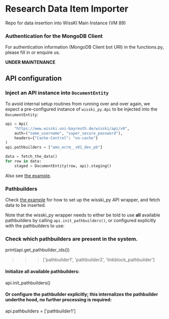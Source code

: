 # Research Data Item Importer
Repo for data insertion into WissKI Main Instance (VM 89)

### Authentication for the MongoDB Client
For authentication information (MongoDB Client bot URI) in the functions.py, please fill in or enquire us.


**UNDER MAINTENANCE**

## API configuration

### Inject an API instance into `DocumentEntity`

To avoid internal setup routines from running over and over again, we expect a pre-configured instance of `wisski_py.Api` to be injected into the `DocumentEntity`:

``` python
api = Api(
    "https://www.wisski.uni-bayreuth.de/wisski/api/v0",
    auth=("some_username", "super_secure_password"),
    headers={"Cache-Control": "no-cache"}
)
api.pathbuilders = ["amo_ecrm__v01_dev_pb"]

data = fetch_the_data()
for row in data:
    staged = DocumentEntity(row, api).staging()
```

Also see [the example](example.py).


### Pathbuilders

Check [the example](example.py) for how to set up the wisski_py API wrapper, and fetch data to be inserted. 

Note that the wisski_py wrapper needs to either be told to use **all** available pathbuilders by calling `api.init_pathbuilders()`, or configured explicitly with the pathbuilders to use:

### Check which pathbuilders are present in the system.
print(api.get_pathbuilder_ids()) 

>>> ['pathbuilder1', 'pathbuilder2', 'linkblock_pathbuilder']

#### Initialize all available pathbuilders:
api.init_pathbuilders()

#### Or configure the pathbuilder explicitly; this internalizes the pathbuilder underthe hood, no further processing is required:
api.pathbuilders = ['pathbuilder1']
```
